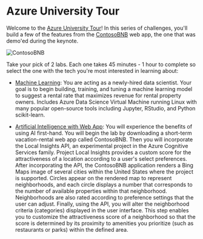 # Azure University Tour

Welcome to the [Azure University Tour](https://www.microsoftevents.com/profile/web/index.cfm?PKwebID=0x765986abcd)! In this series of challenges, you'll build a few of the features from the [ContosoBNB](https://contosobnb.azurewebsites.net/) web app, the one that was demo'ed during the keynote.

![ContosoBNB](https://github.com/MSFTImagine/computerscience/blob/master/_layouts/ContosoBNB.png)

Take your pick of 2 labs. Each one takes 45 minutes - 1 hour to complete so select the one with the tech you're most interested in learning about:

* [Machine Learning](https://github.com/csteegz/computerscience/tree/master/Azure%20University%20Tour/MachineLearningHOL): You are acting as a newly-hired data scientist. Your goal is to begin building, training, and tuning a machine learning model to suggest a rental rate that maximizes revenue for rental property owners. Includes Azure Data Science Virtual Machine running Linux with many popular open-source tools including Jupyter, RStudio, and Python scikit-learn.

* [Artificial Intelligence with Web App](https://github.com/csteegz/computerscience/tree/master/Azure%20University%20Tour/WebAppHOL): You will experience the benefits of using AI first-hand. You will begin the lab by downloading a short-term vacation-rental web app called ContosoBNB. Then you will incorporate the Local Insights API, an experimental project in the Azure Cognitive Services family. Project Local Insights provides a custom score for the attractiveness of a location according to a user's select preferences. After incorporating the API, the ContosoBNB application renders a Bing Maps image of several cities within the United States where the project is supported. Circles appear on the rendered map to represent neighborhoods, and each circle displays a number that corresponds to the number of available properties within that neighborhood. Neighborhoods are also rated according to preference settings that the user can adjust. Finally, using the API, you will alter the neighborhood criteria (categories) displayed in the user interface. This step enables you to customize the attractiveness score of a neighborhood so that the score is determined by its proximity to amenities you prioritize (such as restaurants or parks) within the defined area.



